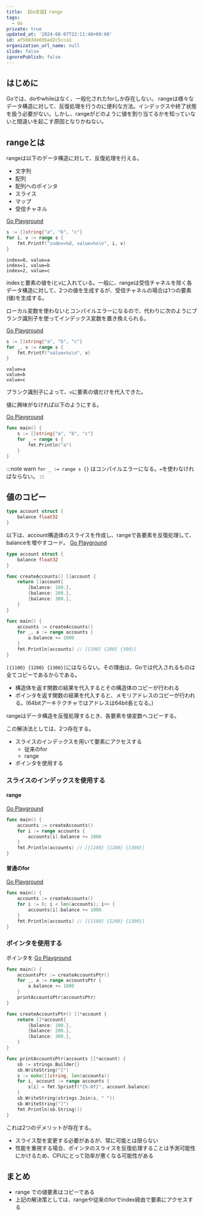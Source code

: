 ```yaml
---
title: 【Go言語】range
tags:
  - Go
private: true
updated_at: '2024-08-07T22:11:48+09:00'
id: af5683de03bad2c5cca1
organization_url_name: null
slide: false
ignorePublish: false
---
```

## はじめに

Goでは、doやwhileはなく、一般化されたforしか存在しない。
rangeは様々なデータ構造に対して、反復処理を行うのに便利な方法。インデックスや終了状態を扱う必要がない。しかし、rangeがどのように値を割り当てるかを知っていないと間違いを起こす原因となりかねない。

## rangeとは

rangeは以下のデータ構造に対して、反復処理を行える。

* 文字列
* 配列
* 配列へのポインタ
* スライス
* マップ
* 受信チャネル

[Go Playground](https://go.dev/play/p/JXGaeTIki7v)

```go
s := []string{"a", "b", "c"}
for i, v := range s {
    fmt.Printf("index=%d, value=%s\n", i, v)
}
```

```:実行結果
index=0, value=a
index=1, value=b
index=2, value=c
```

indexと要素の値をiとvに入れている。一般に、rangeは受信チャネルを除く各データ構造に対して、2つの値を生成するが、受信チャネルの場合は1つの要素(値)を生成する。

ローカル変数を使わないとコンパイルエラーになるので、代わりに次のようにブランク識別子を使ってインデックス変数を置き換えられる。

[Go Playground](https://go.dev/play/p/jMQQcr7iCys)

```go
s := []string{"a", "b", "c"}
for _, v := range s {
    fmt.Printf("value=%s\n", v)
}
```

```:実行結果
value=a
value=b
value=c
```

ブランク識別子によって、`v`に要素の値だけを代入できた。

値に興味がなければ以下のようにする。

[Go Playground](https://go.dev/play/p/TROb7LnPKRy)

```go
func main() {
	s := []string{"a", "b", "c"}
	for _ = range s {
		fmt.Println("a")
	}
}
```

:::note warn
`for _ := range s {}` はコンパイルエラーになる。`=`を使わなければならない。
:::

## 値のコピー

```go
type account struct {
    balance float32
}
```

以下は、account構造体のスライスを作成し、rangeで各要素を反復処理して、balanceを増やすコード。
[Go Playground](https://go.dev/play/p/iH-u9-hD5sz)

```go
type account struct {
	balance float32
}

func createAccounts() []account {
	return []account{
		{balance: 100.},
		{balance: 200.},
		{balance: 300.},
	}
}

func main() {
	accounts := createAccounts()
	for _, a := range accounts {
		a.balance += 1000
	}
	fmt.Println(accounts) // [{100} {200} {300}]
}
```

`[{1100} {1200} {1300}]`にはならない。その理由は、Goでは代入されるものは全てコピーであるからである。

* 構造体を返す関数の結果を代入するとその構造体のコピーが行われる
* ポインタを返す関数の結果を代入すると、メモリアドレスのコピーが行われる。(64bitアーキテクチャではアドレスは64bit長となる。)

rangeはデータ構造を反復処理するとき、各要素を値変数へコピーする。

この解決法としては、2つ存在する。

* スライスのインデックスを用いて要素にアクセスする
  * 従来のfor
  * range
* ポインタを使用する

### スライスのインデックスを使用する

#### range

[Go Playground](https://go.dev/play/p/m3k7sFDivdh)

```go
func main() {
	accounts := createAccounts()
	for i := range accounts {
		accounts[i].balance += 1000
	}
	fmt.Println(accounts) // [{1100} {1200} {1300}]
}
```

#### 普通のfor

[Go Playground](https://go.dev/play/p/62_kCfhZuHu)

```go
func main() {
	accounts := createAccounts()
	for i := 0; i < len(accounts); i++ {
		accounts[i].balance += 1000
	}
	fmt.Println(accounts) // [{1100} {1200} {1300}]
}
```

### ポインタを使用する

ポインタを
[Go Playground](https://go.dev/play/p/-NMk4njjyVZ)

```go
func main() {
	accountsPtr := createAccountsPtr()
	for _, a := range accountsPtr {
		a.balance += 1000
	}
	printAccountsPtr(accountsPtr)
}

func createAccountsPtr() []*account {
	return []*account{
		{balance: 100.},
		{balance: 200.},
		{balance: 300.},
	}
}

func printAccountsPtr(accounts []*account) {
	sb := strings.Builder{}
	sb.WriteString("[")
	s := make([]string, len(accounts))
	for i, account := range accounts {
		s[i] = fmt.Sprintf("{%.0f}", account.balance)
	}
	sb.WriteString(strings.Join(s, " "))
	sb.WriteString("]")
	fmt.Println(sb.String())
}
```

これは2つのデメリットが存在する。

* スライス型を変更する必要があるが、常に可能とは限らない
* 性能を重視する場合、ポインタのスライスを反復処理することは予測可能性にかけるため、CPUにとって効率が悪くなる可能性がある

## まとめ

* range での値要素はコピーである
* 上記の解決策としては、rangeや従来のforでindex経由で要素にアクセスする
